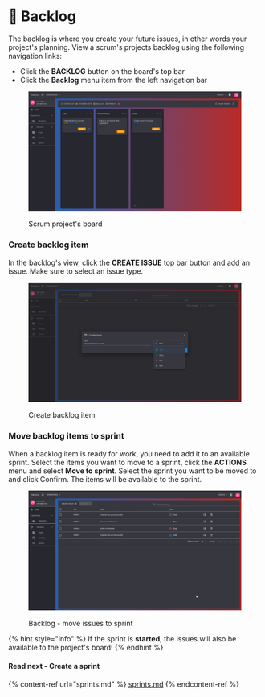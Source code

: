 # 📝 Backlog

The backlog is where you create your future issues, in other words your project's planning. View a scrum's projects backlog using the following navigation links:

* Click the **BACKLOG** button on the board's top bar
* Click the **Backlog** menu item from the left navigation bar

<figure><img src="../../.gitbook/assets/scrum-board (1).png" alt=""><figcaption><p>Scrum project's board</p></figcaption></figure>

### Create backlog item

In the backlog's view, click the **CREATE ISSUE** top bar button and add an issue. Make sure to select an issue type.

<figure><img src="../../.gitbook/assets/backlog-create-issue (1).png" alt=""><figcaption><p>Create backlog item</p></figcaption></figure>

### Move backlog items to sprint

When a backlog item is ready for work, you need to add it to an available sprint. Select the items you want to move to a sprint, click the **ACTIONS** menu and select **Move to sprint**. Select the sprint you want to be moved to and click Confirm. The items will be available to the sprint.

<figure><img src="../../.gitbook/assets/backlog-move-to-sprint.gif" alt=""><figcaption><p>Backlog - move issues to sprint</p></figcaption></figure>

{% hint style="info" %}
If the sprint is **started**, the issues will also be available to the project's board!
{% endhint %}

#### Read next - Create a sprint

{% content-ref url="sprints.md" %}
[sprints.md](sprints.md)
{% endcontent-ref %}
